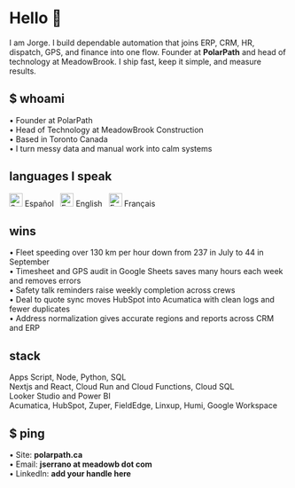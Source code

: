 # Hello 👋

I am Jorge. I build dependable automation that joins ERP, CRM, HR, dispatch, GPS, and finance into one flow. Founder at **PolarPath** and head of technology at MeadowBrook. I ship fast, keep it simple, and measure results.

## $ whoami
• Founder at PolarPath  
• Head of Technology at MeadowBrook Construction  
• Based in Toronto Canada  
• I turn messy data and manual work into calm systems

## languages I speak
<p>
  <img src="https://github.githubassets.com/images/icons/emoji/unicode/1f1ea-1f1f8.png?v8" alt="Spanish flag" height="24"> Español&nbsp;&nbsp;
  <img src="https://github.githubassets.com/images/icons/emoji/unicode/1f1ec-1f1e7.png?v8" alt="English flag" height="24"> English&nbsp;&nbsp;
  <img src="https://github.githubassets.com/images/icons/emoji/unicode/1f1eb-1f1f7.png?v8" alt="French flag" height="24"> Français
</p>

## wins
• Fleet speeding over 130 km per hour down from 237 in July to 44 in September  
• Timesheet and GPS audit in Google Sheets saves many hours each week and removes errors  
• Safety talk reminders raise weekly completion across crews  
• Deal to quote sync moves HubSpot into Acumatica with clean logs and fewer duplicates  
• Address normalization gives accurate regions and reports across CRM and ERP

## stack
Apps Script, Node, Python, SQL  
Nextjs and React, Cloud Run and Cloud Functions, Cloud SQL  
Looker Studio and Power BI  
Acumatica, HubSpot, Zuper, FieldEdge, Linxup, Humi, Google Workspace

## $ ping
• Site: **polarpath.ca**  
• Email: **jserrano at meadowb dot com**  
• LinkedIn: **add your handle here**
